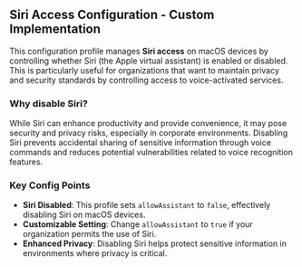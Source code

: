## Siri Access Configuration - Custom Implementation

This configuration profile manages **Siri access** on macOS devices by controlling whether Siri (the Apple virtual assistant) is enabled or disabled. This is particularly useful for organizations that want to maintain privacy and security standards by controlling access to voice-activated services.

### Why disable Siri?

While Siri can enhance productivity and provide convenience, it may pose security and privacy risks, especially in corporate environments. Disabling Siri prevents accidental sharing of sensitive information through voice commands and reduces potential vulnerabilities related to voice recognition features.

### Key Config Points

- **Siri Disabled**: This profile sets `allowAssistant` to `false`, effectively disabling Siri on macOS devices.
- **Customizable Setting**: Change `allowAssistant` to `true` if your organization permits the use of Siri.
- **Enhanced Privacy**: Disabling Siri helps protect sensitive information in environments where privacy is critical.